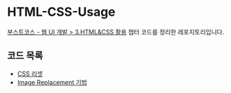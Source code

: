 # HTML-CSS-Usage

[부스트코스 - 웹 UI 개발 > 3.HTML&CSS 활용](https://www.edwith.org/boostcourse-ui/joinLectures/19157) 챕터 코드를 정리한 레포지토리입니다.

## 코드 목록
* [CSS 리셋](./css-reset)
* [Image Replacement 기법](./IR)